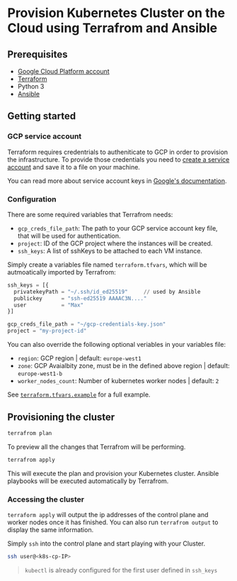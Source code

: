 # Provision Kubernetes Cluster on the Cloud using Terrafrom and Ansible

## Prerequisites

- [Google Cloud Platform account](https://console.cloud.google.com/freetrial/)
- [Terraform](https://www.terraform.io/)
- Python 3
- [Ansible](https://docs.ansible.com/ansible/latest/installation_guide/intro_installation.html)

## Getting started

### GCP service account

Terraform requires credentrials to autheniticate to GCP in order to provision the infrastructure. To provide those credentials you need to [create a service account](https://console.cloud.google.com/apis/credentials/serviceaccountkey) and save it to a file on your machine.

You can read more about service account keys in [Google's documentation](https://cloud.google.com/iam/docs/creating-managing-service-account-keys).

### Configuration

There are some required variables that Terrafrom needs:
- `gcp_creds_file_path`: The path to your GCP service account key file, that will be used for authentication.
- `project`: ID of the GCP project where the instances will be created.
- `ssh_keys`: A list of sshKeys to be attached to each VM instance.

Simply create a variables file named `terraform.tfvars`, which will be autmoatically imported by Terrafrom:

```tf
ssh_keys = [{
  privatekeyPath = "~/.ssh/id_ed25519"     // used by Ansible
  publickey      = "ssh-ed25519 AAAAC3N...."
  user           = "Max"
}]

gcp_creds_file_path = "~/gcp-credentials-key.json"
project = "my-project-id"
```

You can also override the following optional veriables in your variables file:
- `region`: GCP region | default: `europe-west1`
- `zone`: GCP Avaialbity zone, must be in the defined above region | default: `europe-west1-b`
- `worker_nodes_count`: Number of kubernetes worker nodes | default: `2`

See [`terraform.tfvars.example`](./terraform.tfvars.example) for a full example.

## Provisioning the cluster

```bash
terrafrom plan
```
To preview all the changes that Terrafrom will be performing.

```bash
terrafrom apply
```
This will execute the plan and provision your Kubernetes cluster. Ansible playbooks will be executed automatically by Terrafrom.

### Accessing the cluster

`terraform apply` will output the ip addresses of the control plane and worker nodes once it has finished. You can also run `terrafrom output` to display the same information.

Simply `ssh` into the control plane and start playing with your Cluster.
```bash
ssh user@<k8s-cp-IP>
```

> `kubectl` is already configured for the first user defined in `ssh_keys`
